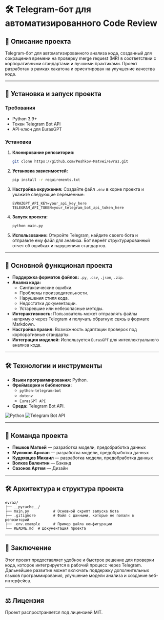 # 🛠️ Telegram-бот для автоматизированного Code Review

## 📖 Описание проекта

Telegram-бот для автоматизированного анализа кода, созданный для сокращения времени на проверку merge request (MR) в соответствии с корпоративными стандартами и лучшими практиками. Проект разработан в рамках хакатона и ориентирован на улучшение качества кода.

---

## 🚀 Установка и запуск проекта

### Требования
- Python 3.9+
- Токен Telegram Bot API
- API-ключ для EurasGPT

### Установка

1. **Клонирование репозитория:**
   ```bash
   git clone https://github.com/Peshkov-Matvei/evraz.git
   ```

2. **Установка зависимостей:**
   ```bash
   pip install -r requirements.txt
   ```

3. **Настройка окружения:**
   Создайте файл `.env` в корне проекта и укажите следующие переменные:
   ```env
   EVRAZGPT_API_KEY=your_api_key_here
   TELEGRAM_API_TOKEN=your_telegram_bot_api_token_here
   ```

4. **Запуск проекта:**
   ```bash
   python main.py
   ```

5. **Использование:**
   Откройте Telegram, найдите своего бота и отправьте ему файл для анализа. Бот вернёт структурированный отчет об ошибках и нарушениях стандартов.
---

## 🌟 Основной функционал проекта

- **Поддержка форматов файлов:** `.py`, `.csv`, `.json`, `.zip`.
- **Анализ кода:**
  - Синтаксические ошибки.
  - Проблемы производительности.
  - Нарушения стиля кода.
  - Недостатки документации.
  - Устаревшие или небезопасные методы.
- **Интерактивность:**
  Пользователь может отправлять файлы напрямую через Telegram и получать обратную связь в формате Markdown.
- **Настройка правил:** Возможность адаптации проверок под корпоративные стандарты.
- **Интеграция моделей:** Используется `EurasGPT` для интеллектуального анализа кода.

---

## 🛠️ Технологии и инструменты

- **Языки программирования:** Python.
- **Фреймворки и библиотеки:**
  - `python-telegram-bot`
  - `dotenv`
  - `EurasGPT API`
- **Среда:** Telegram Bot API.

![Python](https://img.shields.io/badge/Python-3.9%2B-blue)
![Telegram Bot API](https://img.shields.io/badge/Telegram-Bot%20API-blue)

---

## 👥 Команда проекта
- **Пешков Матвей** — разработка модели, предобработка данных
- **Мулюков Арслан** — разработка модели, предобработка данных
- **Кудрявцев Михаил** — разработка модели, предобработка данных
- **Волков Валентин** — Бэкенд
- **Сазонов Артем** — Дизайн

---

## 🛠️ Архитектура и структура проекта

```plaintext
evraz/
├── __pycache__/
├── main.py           # Основной скрипт запуска бота
├── .gitignore        # Файл с данными, которые не попали в репозиторий
├── .env.example      # Пример файла конфигурации
└── README.md  # Документация проекта
```

---

## 📌 Заключение

Этот проект предоставляет удобное и быстрое решение для проверки кода, которое интегрируется в рабочий процесс через Telegram. Дальнейшее развитие может включать поддержку дополнительных языков программирования, улучшение модели анализа и создание веб-интерфейса.

---

## ⚖️ Лицензия

Проект распространяется под лицензией MIT.
